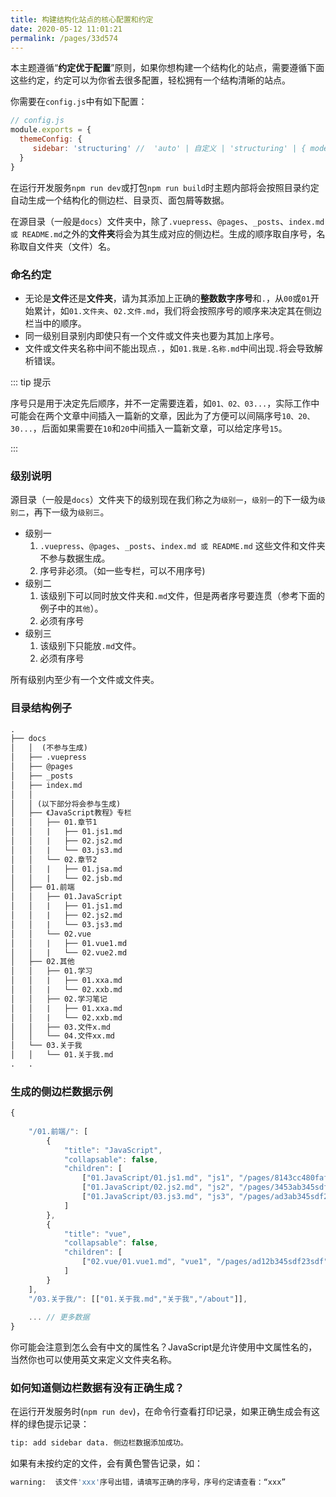 ```yaml
---
title: 构建结构化站点的核心配置和约定
date: 2020-05-12 11:01:21
permalink: /pages/33d574
---
```


本主题遵循“**约定优于配置**”原则，如果你想构建一个结构化的站点，需要遵循下面这些约定，约定可以为你省去很多配置，轻松拥有一个结构清晰的站点。



你需要在`config.js`中有如下配置：

```js
// config.js
module.exports = {
  themeConfig: {
     sidebar: 'structuring' //  'auto' | 自定义 | 'structuring' | { mode: 'structuring', collapsable: Boolean}
  }
}
```
在运行开发服务`npm run dev`或打包`npm run build`时主题内部将会按照目录约定自动生成一个结构化的侧边栏、目录页、面包屑等数据。

在源目录（一般是`docs`）文件夹中，除了`.vuepress`、`@pages`、`_posts`、``index.md 或 README.md``之外的**文件夹**将会为其生成对应的侧边栏。生成的顺序取自序号，名称取自文件夹（文件）名。

### 命名约定

* 无论是**文件**还是**文件夹**，请为其添加上正确的**整数数字序号**和`.`，从`00`或`01`开始累计，如`01.文件夹`、`02.文件.md`，我们将会按照序号的顺序来决定其在侧边栏当中的顺序。
* 同一级别目录别内即使只有一个文件或文件夹也要为其加上序号。
* 文件或文件夹名称中间不能出现点`.`，如`01.我是.名称.md`中间出现`.`将会导致解析错误。

::: tip 提示

序号只是用于决定先后顺序，并不一定需要连着，如`01、02、03...`，实际工作中可能会在两个文章中间插入一篇新的文章，因此为了方便可以间隔序号`10、20、30...`，后面如果需要在`10`和`20`中间插入一篇新文章，可以给定序号`15`。

:::

### 级别说明

源目录（一般是`docs`）文件夹下的级别现在我们称之为`级别一`，`级别一`的下一级为`级别二`，再下一级为`级别三`。

* 级别一
  1. `.vuepress`、`@pages`、`_posts`、`index.md 或 README.md` 这些文件和文件夹不参与数据生成。
  2. 序号非必须。（如一些专栏，可以不用序号)
* 级别二
  1. 该级别下可以同时放文件夹和`.md`文件，但是两者序号要连贯（参考下面的例子中的`其他`）。
  2. 必须有序号
* 级别三
  1. 该级别下只能放`.md`文件。
  2. 必须有序号

所有级别内至少有一个文件或文件夹。

### 目录结构例子

```html
.
├── docs
│   │  (不参与生成)
│   ├── .vuepress
│   ├── @pages
│   ├── _posts
│   ├── index.md
│   │
│   │ (以下部分将会参与生成)
│   ├── 《JavaScript教程》专栏
│   │   ├── 01.章节1
│   │   |   ├── 01.js1.md
│   │   |   ├── 02.js2.md
│   │   |   └── 03.js3.md
│   │   └── 02.章节2
│   │   |   ├── 01.jsa.md
│   │   |   └── 02.jsb.md
│   ├── 01.前端
│   │   ├── 01.JavaScript
│   │   |   ├── 01.js1.md
│   │   |   ├── 02.js2.md
│   │   |   └── 03.js3.md
│   │   └── 02.vue
│   │   |   ├── 01.vue1.md
│   │   |   └── 02.vue2.md
│   ├── 02.其他 
│   │   ├── 01.学习
│   │   |   ├── 01.xxa.md
│   │   |   └── 02.xxb.md
│   │   ├── 02.学习笔记
│   │   |   ├── 01.xxa.md
│   │   |   └── 02.xxb.md
│   │   ├── 03.文件x.md
│   │   └── 04.文件xx.md
│   └── 03.关于我
│   │   └── 01.关于我.md
.   .   
```



### 生成的侧边栏数据示例
```js
{
    
    "/01.前端/": [
        {
            "title": "JavaScript",
            "collapsable": false,
            "children": [
                ["01.JavaScript/01.js1.md", "js1", "/pages/8143cc480faf9a11"], 
                ["01.JavaScript/02.js2.md", "js2", "/pages/3453ab345sdf2345"], 
                ["01.JavaScript/03.js3.md", "js3", "/pages/ad3ab345sdf23sdf"], 
            ]
        }, 
        {
            "title": "vue",
            "collapsable": false,
            "children": [
                ["02.vue/01.vue1.md", "vue1", "/pages/ad12b345sdf23sdf"],								["02.vue/02.vue2.md", "vue2", "/pages/cd12b345sdf23s23"],
            ]
        }
    ],
	"/03.关于我/": [["01.关于我.md","关于我","/about"]],
    
    ... // 更多数据
}
```

你可能会注意到怎么会有中文的属性名？JavaScript是允许使用中文属性名的，当然你也可以使用英文来定义文件夹名称。

### 如何知道侧边栏数据有没有正确生成？
在运行开发服务时(`npm run dev`)，在命令行查看打印记录，如果正确生成会有这样的绿色提示记录：
```bash
tip: add sidebar data. 侧边栏数据添加成功。
```
如果有未按约定的文件，会有黄色警告记录，如：
```bash
warning:  该文件'xxx'序号出错，请填写正确的序号，序号约定请查看：“xxx”
```



